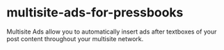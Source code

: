 # multisite-ads-for-pressbooks
Multisite Ads allow you to automatically insert ads after textboxes of your post content throughout your multisite network.

